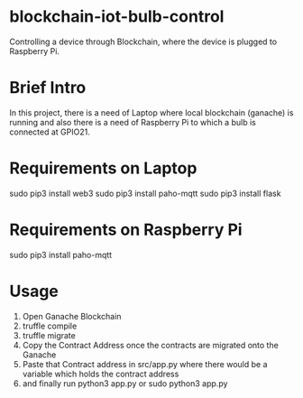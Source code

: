 # blockchain-iot-bulb-control
Controlling a device through Blockchain, where the device is plugged to Raspberry Pi.

# Brief Intro
In this project, there is a need of Laptop where local blockchain (ganache) is running and also there is a need of Raspberry Pi to which a bulb is connected at GPIO21.

# Requirements on Laptop
sudo pip3 install web3
sudo pip3 install paho-mqtt
sudo pip3 install flask

# Requirements on Raspberry Pi
sudo pip3 install paho-mqtt

# Usage
1. Open Ganache Blockchain
2. truffle compile
3. truffle migrate
4. Copy the Contract Address once the contracts are migrated onto the Ganache
5. Paste that Contract address in src/app.py where there would be a variable which holds the contract address
6. and finally run python3 app.py or sudo python3 app.py



